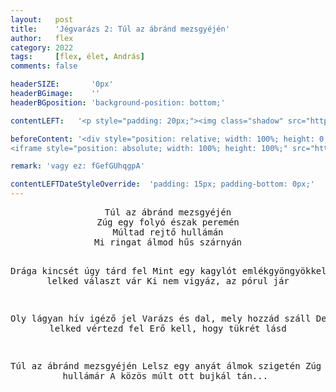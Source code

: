 ```yaml
---
layout:   post
title:    'Jégvarázs 2: Túl az ábránd mezsgyéjén'
author:   flex
category: 2022
tags:     [flex, élet, András]
comments: false

headerSIZE:       '0px'
headerBGimage:    ''
headerBGposition: 'background-position: bottom;'

contentLEFT:   '<p style="padding: 20px;"><img class="shadow" src="https://static.posters.cz/image/750webp/81189.webp"></p><p style="padding: 20px; padding-top: 0px;"><img class="shadow" src="https://static.posters.cz/image/750webp/83468.webp"></p>'

beforeContent: '<div style="position: relative; width: 100%; height: 0; padding-bottom: 56.25%;">
<iframe style="position: absolute; width: 100%; height: 100%;" src="https://www.youtube.com/embed/3h8Cxn8ECHo" title="YouTube video player" frameborder="0" allow="accelerometer; autoplay; clipboard-write; encrypted-media; gyroscope; picture-in-picture" allowfullscreen></iframe></div>'

remark: 'vagy ez: fGefGUhqgpA'

contentLEFTDateStyleOverride:  'padding: 15px; padding-bottom: 0px;'
---
```


<center><pre>
Túl az ábránd mezsgyéjén
Zúg egy folyó észak peremén
Múltad rejtő hullámán
Mi ringat álmod hűs szárnyán

Drága kincsét úgy tárd fel
Mint egy kagylót emlékgyöngyökkel
Szomjas lelked választ vár
Ki nem vigyáz, az pórul jár

Oly lágyan hív igéző jel
Varázs és dal, mely hozzád száll
De bátor lelked vértezd fel
Erő kell, hogy tükrét lásd

Túl az ábránd mezsgyéjén
Lelsz egy anyát álmok szigetén
Zúg az ősi hullámár
A közös múlt ott bujkál tán...
</pre></center>